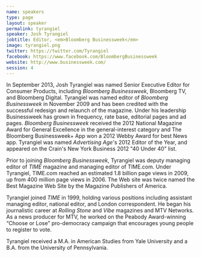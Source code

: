 ```yaml
---
name: speakers
type: page
layout: speaker
permalink: tyrangiel
speaker: Josh Tyrangiel
jobtitle: Editor, <em>Bloomberg Businessweek</em>
image: tyrangiel.png
twitter: https://twitter.com/Tyrangiel
facebook: https://www.facebook.com/BloombergBusinessweek
website: http://www.businessweek.com/
session: 4
---
```

In September 2013, Josh Tyrangiel was named Senior Executive Editor for Consumer Products, including <em>Bloomberg Businessweek</em>, Bloomberg TV, and Bloomberg Digital. Tyrangiel was named editor of <em>Bloomberg Businessweek</em> in November 2009 and has been credited with the successful redesign and relaunch of the magazine. Under his leadership Businessweek has grown in frequency, rate base, editorial pages and ad pages. <em>Bloomberg Businessweek</em> received the 2012 National Magazine Award for General Excellence in the general-interest category and The Bloomberg Businessweek+ App won a 2012 Webby Award for best News app. Tyrangiel was named <em>Advertising Age</em>'s 2012 Editor of the Year, and appeared on the Crain's New York Business 2012 "40 Under 40" list.

Prior to joining <em>Bloomberg Businessweek</em>, Tyrangiel was deputy managing editor of <em>TIME</em> magazine and managing editor of TIME.com. Under Tyrangiel, TIME.com reached an estimated 1.8 billion page views in 2009, up from 400 million page views in 2006. The Web site was twice named the Best Magazine Web Site by the Magazine Publishers of America.

Tyrangiel joined <em>TIME</em> in 1999, holding various positions including assistant managing editor, national editor, and London correspondent. He began his journalistic career at <em>Rolling Stone</em> and <em>Vibe</em> magazines and MTV Networks. As a news producer for MTV, he worked on the Peabody Award-winning “Choose or Lose” pro-democracy campaign that encourages young people to register to vote.

Tyrangiel received a M.A. in American Studies from Yale University and a B.A. from the University of Pennsylvania.